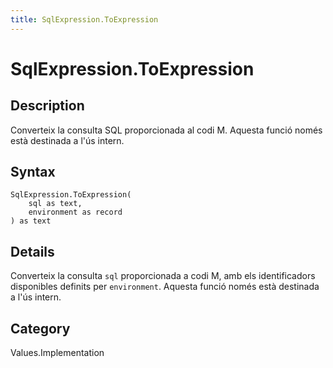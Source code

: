 ```yaml
---
title: SqlExpression.ToExpression
---
```


# SqlExpression.ToExpression


## Description

Converteix la consulta SQL proporcionada al codi M. Aquesta funció només està destinada a l&#39;ús intern.


## Syntax

```powerquery
SqlExpression.ToExpression(
    sql as text,
    environment as record
) as text
```


## Details

Converteix la consulta <code>sql</code> proporcionada a codi M, amb els identificadors disponibles definits per <code>environment</code>. Aquesta funció només està destinada a l'ús intern.



## Category
Values.Implementation
